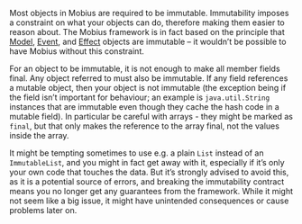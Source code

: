 Most objects in Mobius are required to be immutable. Immutability imposes a constraint on what your
objects can do, therefore making them easier to reason about. The Mobius framework is in fact based
on the principle that [Model](../reference-guide/Model.md), [Event](../reference-guide/Event.md),
and [Effect](../reference-guide/Effect.md) objects are immutable – it wouldn’t be possible to have
Mobius without this constraint.

For an object to be immutable, it is not enough to make all member fields final. Any object referred
to must also be immutable. If any field references a mutable object, then your object is not
immutable (the exception being if the field isn’t important for behaviour; an example
is `java.util.String` instances that are immutable even though they cache the hash code in a mutable
field). In particular be careful with arrays - they might be marked as `final`, but that only makes
the reference to the array final, not the values inside the array.

It might be tempting sometimes to use e.g. a plain `List` instead of an `ImmutableList`, and you
might in fact get away with it, especially if it’s only your own code that touches the data. But
it’s strongly advised to avoid this, as it is a potential source of errors, and breaking the
immutability contract means you no longer get any guarantees from the framework. While it might not
seem like a big issue, it might have unintended consequences or cause problems later on.
